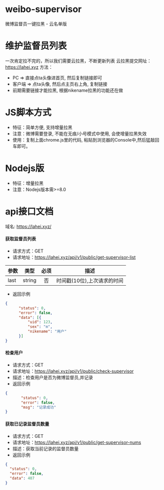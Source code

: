 # weibo-supervisor
微博监督员一键拉黑 - 云名单版

# 维护监督员列表
一次肯定拉不完的，所以我们需要云拉黑，不断更新列表
云拉黑提交网址：https://lahei.xyz
方法：
 * PC => 直接点ta头像进首页, 然后复制链接即可
 * 客户端 => 点ta头像, 然后点主页右上角, 复制链接
 * 前期需要链接才能拉黑, 根据nikename拉黑的功能还在做

# JS脚本方式
 * 特征：简单方便, 支持增量拉黑
 * 注意：微博需要登录, 不能在无痕/小号模式中使用, 会使增量拉黑失效
 * 使用：复制上面chrome.js里的代码, 粘贴到浏览器的Console中,然后猛敲回车即可。

# Nodejs版
 * 特征：增量拉黑
 * 注意：Nodejs版本需>=8.0

# api接口文档
域名: https://lahei.xyz/

#### 获取监督员列表
 - 请求方式：GET
 - 请求地址：https://lahei.xyz/api/v1/public/get-supervisor-list

|参数 | 类型 | 必须 |描述
| ------------- |:-------------:| :-----:|  :-----: |
| last          | string        | 否    |时间戳(10位),上次请求的时间|
 - 返回示例
  ```json
 {
        "status": 0,
        "error": false,
        "data": [{
            "uid": 123,
            "sex": "m",
            "nikename": "用户"
        }]
 }
 ```

#### 检查用户
 - 请求方式：GET
 - 请求地址：https://lahei.xyz/api/v1/public/check-supervisor
 - 描述：检查用户是否为微博监督员,并记录
 - 返回示例
 ```json
 {
        "status": 0,
        "error": false,
        "msg": "记录成功"
 }
 ```

 #### 获取已记录监督员数量
 - 请求方式：GET
 - 请求地址：https://lahei.xyz/api/v1/public/get-supervisor-nums
 - 描述：获取当前记录的监督员数量
 - 返回示例
  ```json
 {
    "status": 0,
    "error": false,
    "data": 407
}
 ```